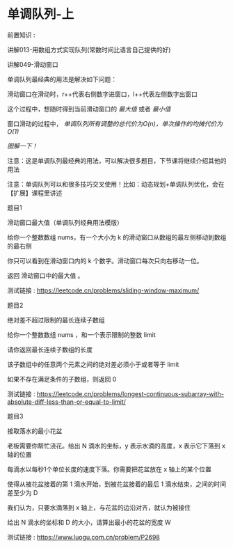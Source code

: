 # 单调队列-上

前置知识 :

讲解013\-用数组方式实现队列\(常数时间比语言自己提供的好\)

讲解049\-滑动窗口

单调队列最经典的用法是解决如下问题：

滑动窗口在滑动时，r\+\+代表右侧数字进窗口，l\+\+代表左侧数字出窗口

这个过程中，想随时得到当前滑动窗口的  _最大值_  或者  _最小值_

窗口滑动的过程中， _单调队列所有调整的总代价为O\(n\)，单次操作的均摊代价为O\(1\)_

_图解一下！_

注意：这是单调队列最经典的用法，可以解决很多题目，下节课将继续介绍其他的用法

注意：单调队列可以和很多技巧交叉使用！比如：动态规划\+单调队列优化，会在【扩展】课程里讲述

题目1

滑动窗口最大值（单调队列经典用法模版）

给你一个整数数组 nums，有一个大小为 k 的滑动窗口从数组的最左侧移动到数组的最右侧

你只可以看到在滑动窗口内的 k 个数字。滑动窗口每次只向右移动一位。

返回 滑动窗口中的最大值 。

测试链接 : [https://leetcode\.cn/problems/sliding\-window\-maximum/](https://leetcode.cn/problems/sliding-window-maximum/)

题目2

绝对差不超过限制的最长连续子数组

给你一个整数数组 nums ，和一个表示限制的整数 limit

请你返回最长连续子数组的长度

该子数组中的任意两个元素之间的绝对差必须小于或者等于 limit

如果不存在满足条件的子数组，则返回 0

测试链接 : [https://leetcode\.cn/problems/longest\-continuous\-subarray\-with\-absolute\-diff\-less\-than\-or\-equal\-to\-limit/](https://leetcode.cn/problems/longest-continuous-subarray-with-absolute-diff-less-than-or-equal-to-limit/)

题目3

接取落水的最小花盆

老板需要你帮忙浇花。给出 N 滴水的坐标，y 表示水滴的高度，x 表示它下落到 x 轴的位置

每滴水以每秒1个单位长度的速度下落。你需要把花盆放在 x 轴上的某个位置

使得从被花盆接着的第 1 滴水开始，到被花盆接着的最后 1 滴水结束，之间的时间差至少为 D

我们认为，只要水滴落到 x 轴上，与花盆的边沿对齐，就认为被接住

给出 N 滴水的坐标和 D 的大小，请算出最小的花盆的宽度 W

测试链接 : [https://www\.luogu\.com\.cn/problem/P2698](https://www.luogu.com.cn/problem/P2698)

